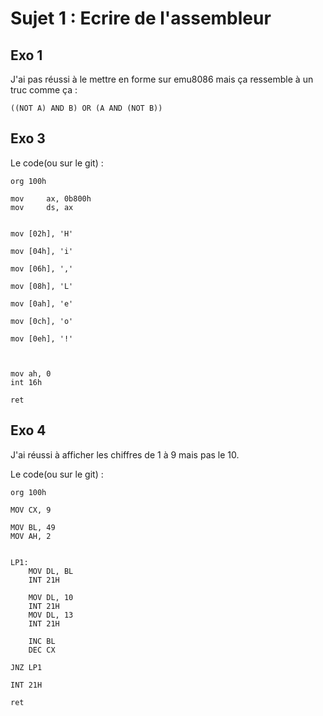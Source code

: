 # Sujet 1 : Ecrire de l'assembleur

## Exo 1

J'ai pas réussi à le mettre en forme sur emu8086 mais ça ressemble à un truc comme ça : 

`((NOT A) AND B) OR (A AND (NOT B))`

## Exo 3

Le code(ou sur le git) : 

```
org 100h

mov     ax, 0b800h
mov     ds, ax


mov [02h], 'H'

mov [04h], 'i'

mov [06h], ','

mov [08h], 'L'

mov [0ah], 'e'

mov [0ch], 'o'

mov [0eh], '!'



mov ah, 0
int 16h

ret
```

## Exo 4

J'ai réussi à afficher les chiffres de 1 à 9 mais pas le 10.

Le code(ou sur le git) : 

```
org 100h

MOV CX, 9

MOV BL, 49 
MOV AH, 2 


LP1: 
    MOV DL, BL     
    INT 21H  

    MOV DL, 10     
    INT 21H 
    MOV DL, 13
    INT 21H  

    INC BL      
    DEC CX      

JNZ LP1      
                
INT 21H 

ret
```